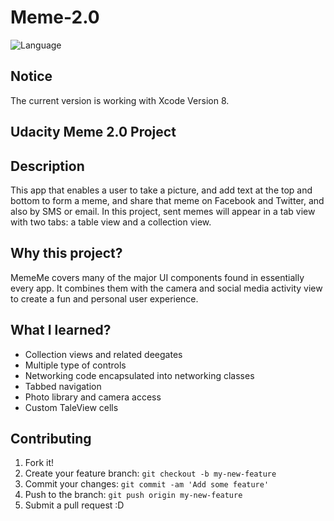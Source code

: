 # Meme-2.0

![Language](https://img.shields.io/badge/language-Swift%203-orange.svg)

## Notice
The current version is working with Xcode Version 8.

## Udacity Meme 2.0 Project

## Description
This app that enables a user to take a picture, and add text at the top and bottom to form a meme, and share that meme on Facebook and Twitter, and also by SMS or email. In this project, sent memes will appear in a tab view with two tabs: a table view and a collection view.

## Why this project?
MemeMe covers many of the major UI components found in essentially every app. It combines them with the camera and social media activity view to create a fun and personal user experience.

## What I learned?

* Collection views and related deegates
* Multiple type of controls
* Networking code encapsulated into networking classes
* Tabbed navigation
* Photo library and camera access
* Custom TaleView cells

## Contributing

1. Fork it!
2. Create your feature branch: `git checkout -b my-new-feature`
3. Commit your changes: `git commit -am 'Add some feature'`
4. Push to the branch: `git push origin my-new-feature`
5. Submit a pull request :D
